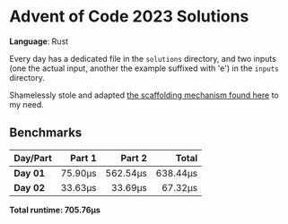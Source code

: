 # Advent of Code 2023 Solutions

**Language**: Rust

Every day has a dedicated file in the `solutions` directory, and two inputs (one the actual input, another the example suffixed with 'e') in the `inputs` directory.

Shamelessly stole and adapted [the scaffolding mechanism found here](https://github.com/fspoettel/advent-of-code-rust) to my need.

## Benchmarks

| Day/Part | Part 1 | Part 2 | Total |
|:---------|-------:|-------:|------:|
| **Day 01** | 75.90μs | 562.54μs | 638.44μs |
| **Day 02** | 33.63μs | 33.69μs | 67.32μs |


**Total runtime: 705.76μs**

